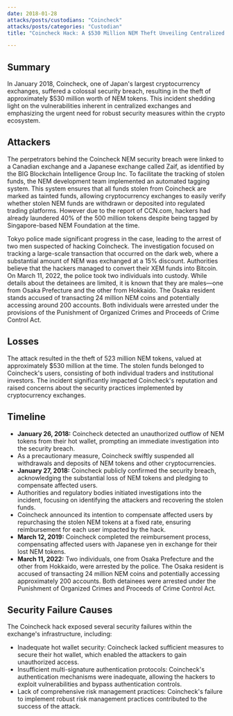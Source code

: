```yaml
---
date: 2018-01-28
attacks/posts/custodians: "Coincheck"
attacks/posts/categories: "Custodian"
title: "Coincheck Hack: A $530 Million NEM Theft Unveiling Centralized Exchange Vulnerabilities"

---
```


## Summary

In January 2018, Coincheck, one of Japan's largest cryptocurrency exchanges, suffered a colossal security breach, resulting in the theft of approximately $530 million worth of NEM tokens. This incident shedding light on the vulnerabilities inherent in centralized exchanges and emphasizing the urgent need for robust security measures within the crypto ecosystem.

## Attackers

The perpetrators behind the Coincheck NEM security breach were linked to a Canadian exchange and a Japanese exchange called Zaif, as identified by the BIG Blockchain Intelligence Group Inc. To facilitate the tracking of stolen funds, the NEM development team implemented an automated tagging system. This system ensures that all funds stolen from Coincheck are marked as tainted funds, allowing cryptocurrency exchanges to easily verify whether stolen NEM funds are withdrawn or deposited into regulated trading platforms. However due to the report of CCN.com, hackers had already laundered 40% of the 500 million tokens despite being tagged by Singapore-based NEM Foundation at the time.

Tokyo police made significant progress in the case, leading to the arrest of two men suspected of hacking Coincheck. The investigation focused on tracking a large-scale transaction that occurred on the dark web, where a substantial amount of NEM was exchanged at a 15% discount. Authorities believe that the hackers managed to convert their XEM funds into Bitcoin. On March 11, 2022, the police took two individuals into custody. While details about the detainees are limited, it is known that they are males—one from Osaka Prefecture and the other from Hokkaido. The Osaka resident stands accused of transacting 24 million NEM coins and potentially accessing around 200 accounts. Both individuals were arrested under the provisions of the Punishment of Organized Crimes and Proceeds of Crime Control Act.

## Losses

The attack resulted in the theft of 523 million NEM tokens, valued at approximately $530 million at the time. The stolen funds belonged to Coincheck's users, consisting of both individual traders and institutional investors. The incident significantly impacted Coincheck's reputation and raised concerns about the security practices implemented by cryptocurrency exchanges.

## Timeline

- **January 26, 2018:** Coincheck detected an unauthorized outflow of NEM tokens from their hot wallet, prompting an immediate investigation into the security breach.
- As a precautionary measure, Coincheck swiftly suspended all withdrawals and deposits of NEM tokens and other cryptocurrencies.
- **January 27, 2018:** Coincheck publicly confirmed the security breach, acknowledging the substantial loss of NEM tokens and pledging to compensate affected users.
- Authorities and regulatory bodies initiated investigations into the incident, focusing on identifying the attackers and recovering the stolen funds.
- Coincheck announced its intention to compensate affected users by repurchasing the stolen NEM tokens at a fixed rate, ensuring reimbursement for each user impacted by the hack.
- **March 12, 2019:** Coincheck completed the reimbursement process, compensating affected users with Japanese yen in exchange for their lost NEM tokens.
- **March 11, 2022:** Two individuals, one from Osaka Prefecture and the other from Hokkaido, were arrested by the police. The Osaka resident is accused of transacting 24 million NEM coins and potentially accessing approximately 200 accounts. Both detainees were arrested under the Punishment of Organized Crimes and Proceeds of Crime Control Act.

## Security Failure Causes

The Coincheck hack exposed several security failures within the exchange's infrastructure, including:

- Inadequate hot wallet security: Coincheck lacked sufficient measures to secure their hot wallet, which enabled the attackers to gain unauthorized access.
- Insufficient multi-signature authentication protocols: Coincheck's authentication mechanisms were inadequate, allowing the hackers to exploit vulnerabilities and bypass authentication controls.
- Lack of comprehensive risk management practices: Coincheck's failure to implement robust risk management practices contributed to the success of the attack.
